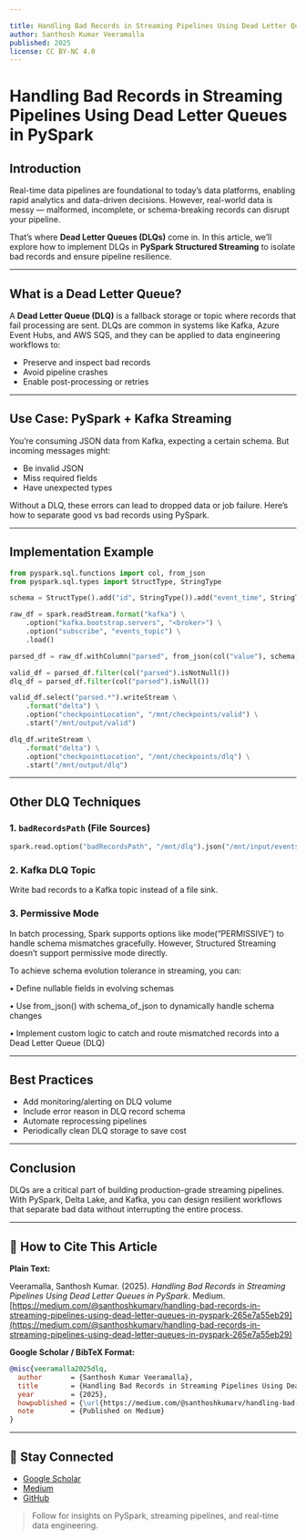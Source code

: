 ```yaml
---

title: Handling Bad Records in Streaming Pipelines Using Dead Letter Queues in PySpark
author: Santhosh Kumar Veeramalla
published: 2025
license: CC BY-NC 4.0
---
```


# Handling Bad Records in Streaming Pipelines Using Dead Letter Queues in PySpark

## Introduction

Real-time data pipelines are foundational to today’s data platforms, enabling rapid analytics and data-driven decisions. However, real-world data is messy — malformed, incomplete, or schema-breaking records can disrupt your pipeline.

That’s where **Dead Letter Queues (DLQs)** come in. In this article, we’ll explore how to implement DLQs in **PySpark Structured Streaming** to isolate bad records and ensure pipeline resilience.

---

## What is a Dead Letter Queue?

A **Dead Letter Queue (DLQ)** is a fallback storage or topic where records that fail processing are sent. DLQs are common in systems like Kafka, Azure Event Hubs, and AWS SQS, and they can be applied to data engineering workflows to:

* Preserve and inspect bad records
* Avoid pipeline crashes
* Enable post-processing or retries

---

## Use Case: PySpark + Kafka Streaming

You’re consuming JSON data from Kafka, expecting a certain schema. But incoming messages might:

* Be invalid JSON
* Miss required fields
* Have unexpected types

Without a DLQ, these errors can lead to dropped data or job failure. Here’s how to separate good vs bad records using PySpark.

---

## Implementation Example

```python
from pyspark.sql.functions import col, from_json
from pyspark.sql.types import StructType, StringType

schema = StructType().add("id", StringType()).add("event_time", StringType())

raw_df = spark.readStream.format("kafka") \
    .option("kafka.bootstrap.servers", "<broker>") \
    .option("subscribe", "events_topic") \
    .load()

parsed_df = raw_df.withColumn("parsed", from_json(col("value"), schema))

valid_df = parsed_df.filter(col("parsed").isNotNull())
dlq_df = parsed_df.filter(col("parsed").isNull())

valid_df.select("parsed.*").writeStream \
    .format("delta") \
    .option("checkpointLocation", "/mnt/checkpoints/valid") \
    .start("/mnt/output/valid")

dlq_df.writeStream \
    .format("delta") \
    .option("checkpointLocation", "/mnt/checkpoints/dlq") \
    .start("/mnt/output/dlq")
```

---

## Other DLQ Techniques

### 1. `badRecordsPath` (File Sources)

```python
spark.read.option("badRecordsPath", "/mnt/dlq").json("/mnt/input/events")
```

### 2. Kafka DLQ Topic

Write bad records to a Kafka topic instead of a file sink.

### 3. Permissive Mode

In batch processing, Spark supports options like mode(“PERMISSIVE”) to handle schema mismatches gracefully. However, Structured Streaming doesn’t support permissive mode directly.

To achieve schema evolution tolerance in streaming, you can:

• Define nullable fields in evolving schemas

• Use from_json() with schema_of_json to dynamically handle schema changes

• Implement custom logic to catch and route mismatched records into a Dead Letter Queue (DLQ)

---

## Best Practices

* Add monitoring/alerting on DLQ volume
* Include error reason in DLQ record schema
* Automate reprocessing pipelines
* Periodically clean DLQ storage to save cost

---

## Conclusion

DLQs are a critical part of building production-grade streaming pipelines. With PySpark, Delta Lake, and Kafka, you can design resilient workflows that separate bad data without interrupting the entire process.

---

## 📖 How to Cite This Article

**Plain Text:**

Veeramalla, Santhosh Kumar. (2025). *Handling Bad Records in Streaming Pipelines Using Dead Letter Queues in PySpark*. Medium.
[https://medium.com/@santhoshkumarv/handling-bad-records-in-streaming-pipelines-using-dead-letter-queues-in-pyspark-265e7a55eb29](https://medium.com/@santhoshkumarv/handling-bad-records-in-streaming-pipelines-using-dead-letter-queues-in-pyspark-265e7a55eb29)

**Google Scholar / BibTeX Format:**

```bibtex
@misc{veeramalla2025dlq,
  author       = {Santhosh Kumar Veeramalla},
  title        = {Handling Bad Records in Streaming Pipelines Using Dead Letter Queues in PySpark},
  year         = {2025},
  howpublished = {\url{https://medium.com/@santhoshkumarv/handling-bad-records-in-streaming-pipelines-using-dead-letter-queues-in-pyspark-265e7a55eb29}},
  note         = {Published on Medium}
}
```

---

## 🔗 Stay Connected

* [Google Scholar]()
* [Medium](https://medium.com/@santhoshkumarv)
* [GitHub](https://github.com/veersan)

> Follow for insights on PySpark, streaming pipelines, and real-time data engineering.

